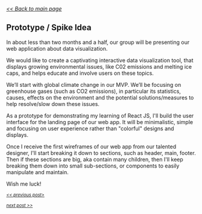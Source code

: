 _[<< Back to main page](https://maggievu.github.io/learning-reactjs/)_

## Prototype / Spike Idea

In about less than two months and a half, our group will be presenting our web application about data visualization.

We would like to create a captivating interactive data visualization tool, that displays growing environmental issues, like C02 emissions and melting ice caps, and helps educate and involve users on these topics.

We’ll start with global climate change in our MVP. We’ll be focusing on greenhouse gases (such as CO2 emissions), in particular its statistics, causes, effects on the environment and the potential solutions/measures to help resolve/slow down these issues.

As a prototype for demonstrating my learning of React JS, I'll build the user interface for the landing page of our web app. It will be minimalistic, simple and focusing on user experience rather than "colorful" designs and displays.

Once I receive the first wireframes of our web app from our talented designer, I'll start breaking it down to sections, such as header, main, footer. Then if these sections are big, aka contain many children, then I'll keep breaking them down into small sub-sections, or components to easily manipulate and maintain.

Wish me luck!

_<sub>[<< previous post>](week-09-17)</sub>_

_<sub>[next post >>](week-09-24)</sub>_
